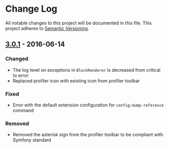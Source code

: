 # Change Log
All notable changes to this project will be documented in this file.
This project adheres to [Semantic Versioning](http://semver.org/).

## [3.0.1](https://github.com/sonata-project/SonataBlockBundle/compare/3.0.0...3.0.1) - 2016-06-14
### Changed
- The log level on exceptions in `BlockRenderer` is decreased from critical to error
- Replaced profiler icon with existing icon from profiler toolbar

### Fixed
- Error with the default extension configuration for `config:dump-reference` command

### Removed
- Removed the asterisk sign from the profiler toolbar to be compliant with Symfony standard
